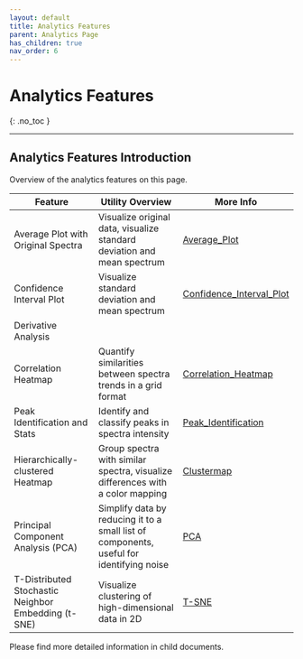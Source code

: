 ```yaml
---
layout: default
title: Analytics Features
parent: Analytics Page
has_children: true
nav_order: 6
---
```


# Analytics Features
{: .no_toc }

---

## Analytics Features Introduction

Overview of the analytics features on this page.

| Feature                                             | Utility Overview                                                                         | More Info    |
|-----------------------------------------------------|------------------------------------------------------------------------------------------|--------------|
| Average Plot with Original Spectra                  | Visualize original data, visualize standard deviation and mean spectrum                  | [Average_Plot](https://fengboma.github.io/docs.spectraguru/docs/Analytics_Page/Average_Plot/)             |
| Confidence Interval Plot                            | Visualize standard deviation and mean spectrum                                           | [Confidence_Interval_Plot](https://fengboma.github.io/docs.spectraguru/docs/Analytics_Page/Confidence_Interval_Plot/)             |
| Derivative Analysis                                 |                                                                                          |              |
| Correlation Heatmap                                 | Quantify similarities between spectra trends in a grid format                            | [Correlation_Heatmap](https://fengboma.github.io/docs.spectraguru/docs/Analytics_Page/Correlation_Heatmap/)             |
| Peak Identification and Stats                       | Identify and classify peaks in spectra intensity                                         | [Peak_Identification](https://fengboma.github.io/docs.spectraguru/docs/Analytics_Page/Peak_Identification/)             |
| Hierarchically-clustered Heatmap                    | Group spectra with similar spectra, visualize differences with a color mapping           | [Clustermap](https://fengboma.github.io/docs.spectraguru/docs/Analytics_Page/Clustermap/)             |
| Principal Component Analysis (PCA)                  | Simplify data by reducing it to a small list of components, useful for identifying noise | [PCA](https://fengboma.github.io/docs.spectraguru/docs/Analytics_Page/Principal_Component_Analysis/)             |
| T-Distributed Stochastic Neighbor Embedding (t-SNE) | Visualize clustering of high-dimensional data in 2D                                      | [T-SNE](https://fengboma.github.io/docs.spectraguru/docs/Analytics_Page/T-SNE/)             |

Please find more detailed information in child documents.
